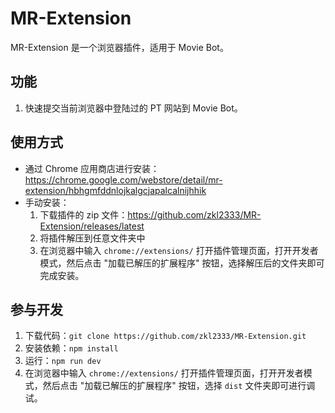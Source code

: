 # MR-Extension

MR-Extension 是一个浏览器插件，适用于 Movie Bot。

## 功能

1. 快速提交当前浏览器中登陆过的 PT 网站到 Movie Bot。

## 使用方式

- 通过 Chrome 应用商店进行安装：https://chrome.google.com/webstore/detail/mr-extension/hbhgmfddnlojkalgcjapalcalnijhhik
- 手动安装：
  1. 下载插件的 zip 文件：https://github.com/zkl2333/MR-Extension/releases/latest
  2. 将插件解压到任意文件夹中
  3. 在浏览器中输入 `chrome://extensions/` 打开插件管理页面，打开开发者模式，然后点击 "加载已解压的扩展程序" 按钮，选择解压后的文件夹即可完成安装。

## 参与开发

1. 下载代码：`git clone https://github.com/zkl2333/MR-Extension.git`
2. 安装依赖：`npm install`
3. 运行：`npm run dev`
4. 在浏览器中输入 `chrome://extensions/` 打开插件管理页面，打开开发者模式，然后点击 "加载已解压的扩展程序" 按钮，选择 `dist` 文件夹即可进行调试。
